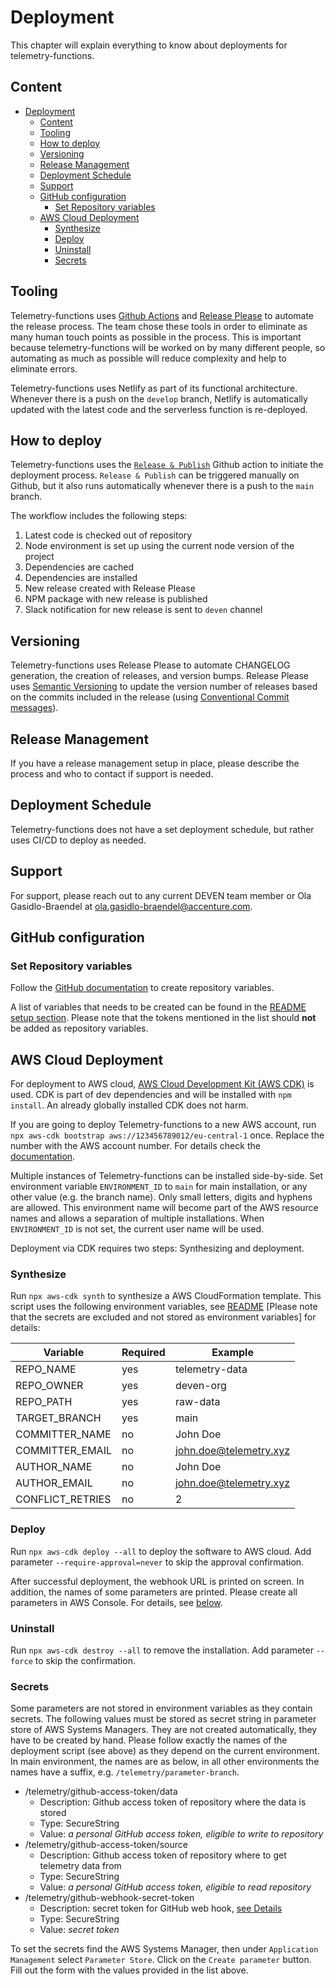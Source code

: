 # Deployment
This chapter will explain everything to know about deployments for telemetry-functions.

## Content
- [Deployment](#deployment)
  - [Content](#content)
  - [Tooling](#tooling)
  - [How to deploy](#how-to-deploy)
  - [Versioning](#versioning)
  - [Release Management](#release-management)
  - [Deployment Schedule](#deployment-schedule)
  - [Support](#support)
  - [GitHub configuration](#github-configuration)
    - [Set Repository variables](#set-repository-variables)
  - [AWS Cloud Deployment](#aws-cloud-deployment)
    - [Synthesize](#synthesize)
    - [Deploy](#deploy)
    - [Uninstall](#uninstall)
    - [Secrets](#secrets)

## Tooling
Telemetry-functions uses [Github Actions](https://github.com/features/actions) and [Release Please](https://github.com/googleapis/release-please) to automate the release process. The team chose these tools in order to eliminate as many human touch points as possible in the process. This is important because telemetry-functions will be worked on by many different people, so automating as much as possible will reduce complexity and help to eliminate errors.  

Telemetry-functions uses Netlify as part of its functional architecture. Whenever there is a push on the `develop` branch, Netlify is automatically updated with the latest code and the serverless function is  re-deployed.

## How to deploy
Telemetry-functions uses the [`Release & Publish`]('./../.github/workflows/release.yml) Github action to initiate the deployment process. `Release & Publish` can be triggered manually on Github, but it also runs automatically whenever there is a push to the `main` branch. 

The workflow includes the following steps: 

1. Latest code is checked out of repository
2. Node environment is set up using the current node version of the project
3. Dependencies are cached
4. Dependencies are installed
5. New release created with Release Please
6. NPM package with new release is published
7. Slack notification for new release is sent to `deven` channel

## Versioning
Telemetry-functions uses Release Please to automate CHANGELOG generation, the creation of releases, and version bumps. Release Please uses [Semantic Versioning](https://semver.org/) to update the version number of releases based on the commits included in the release (using [Conventional Commit messages](https://www.conventionalcommits.org/en/v1.0.0/)).

## Release Management
If you have a release management setup in place, please describe the process and who to contact if support is needed.

## Deployment Schedule
Telemetry-functions does not have a set deployment schedule, but rather uses CI/CD to deploy as needed.

## Support
For support, please reach out to any current DEVEN team member or Ola Gasidlo-Braendel at [ola.gasidlo-braendel@accenture.com](mailto:ola.gasidlo-braendel@accenture.com).

## GitHub configuration

### Set Repository variables

Follow the [GitHub documentation](https://docs.github.com/en/actions/learn-github-actions/variables#creating-configuration-variables-for-a-repository) to create repository variables.

A list of variables that needs to be created can be found in the [README setup section](../README.md#setup). Please note that the tokens mentioned in the list should **not** be added as repository variables.

## AWS Cloud Deployment
For deployment to AWS cloud, [AWS Cloud Development Kit (AWS CDK)](https://docs.aws.amazon.com/cdk/v2/guide/home.html) is used. CDK is part of dev dependencies and will be installed with `npm install`. An already globally installed CDK does not harm.

If you are going to deploy Telemetry-functions to a new AWS account, run `npx aws-cdk bootstrap aws://123456789012/eu-central-1` once. Replace the number with the AWS account number. For details check the [documentation](https://docs.aws.amazon.com/cdk/v2/guide/bootstrapping.html).

Multiple instances of Telemetry-functions can be installed side-by-side. Set environment variable `ENVIRONMENT_ID` to `main` for main installation, or any other value (e.g. the branch name). Only small letters, digits and hyphens are allowed. This environment name will become part of the AWS resource names and allows a separation of multiple installations. When `ENVIRONMENT_ID` is not set, the current user name will be used.

Deployment via CDK requires two steps: Synthesizing and deployment.

### Synthesize
Run `npx aws-cdk synth` to synthesize a AWS CloudFormation template. This script uses the following environment variables, see [README](../README.md#setup) [Please note that the secrets are excluded and not stored as environment variables] for details:

Variable         | Required | Example
---------------- | -------- | ----------------------
REPO_NAME        | yes      | telemetry-data
REPO_OWNER       | yes      | deven-org
REPO_PATH        | yes      | raw-data
TARGET_BRANCH    | yes      | main
COMMITTER_NAME   | no       | John Doe
COMMITTER_EMAIL  | no       | john.doe@telemetry.xyz
AUTHOR_NAME      | no       | John Doe
AUTHOR_EMAIL     | no       | john.doe@telemetry.xyz
CONFLICT_RETRIES | no       | 2

### Deploy
Run `npx aws-cdk deploy --all` to deploy the software to AWS cloud. Add parameter `--require-approval=never` to skip the approval confirmation.

After successful deployment, the webhook URL is printed on screen.
In addition, the names of some parameters are printed. Please create all parameters in AWS Console. For details, see [below](#secrets).

### Uninstall

Run `npx aws-cdk destroy --all` to remove the installation. Add parameter `--force` to skip the confirmation.

### Secrets
Some parameters are not stored in environment variables as they contain secrets. The following values must be stored as secret string in parameter store of AWS Systems Managers. They are not created automatically, they have to be created by hand. Please follow exactly the names of the deployment script (see above) as they depend on the current environment. In main environment, the names are as below, in all other environments the names have a suffix, e.g. `/telemetry/parameter-branch`.

- /telemetry/github-access-token/data
  - Description: Github access token of repository where the data is stored
  - Type: SecureString
  - Value: *a personal GitHub access token, eligible to write to repository*
- /telemetry/github-access-token/source
  - Description: Github access token of repository where to get telemetry data from
  - Type: SecureString
  - Value: *a personal GitHub access token, eligible to read repository*
- /telemetry/github-webhook-secret-token
  - Description: secret token for GitHub web hook, [see Details](https://docs.github.com/en/webhooks/using-webhooks/creating-webhooks)
  - Type: SecureString
  - Value: *secret token*

To set the secrets find the AWS Systems Manager, then under `Application Management` select `Parameter Store`.
Click on the `Create parameter` button. Fill out the form with the values provided in the list above.